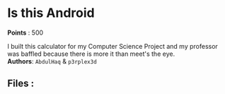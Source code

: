 # Is this Android
**Points** : 500

I built this calculator for my Computer Science Project and my professor was baffled because there is more it than meet's the eye.<br><b>Authors</b>: `AbdulHaq` & `p3rplex3d`

## Files : 
